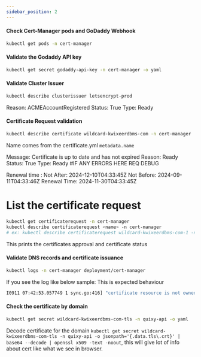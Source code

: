 ```yaml
---
sidebar_position: 2
---
```


#### Check Cert-Manager pods and GoDaddy Webhook

```bash
kubectl get pods -n cert-manager
```
#### Validate the Godaddy API key 

```bash
kubectl get secret godaddy-api-key -n cert-manager -o yaml
```

#### Validate Cluster Issuer

```bash
kubectl describe clusterissuer letsencrypt-prod
```
Reason:                ACMEAccountRegistered
Status:                True
Type:                  Ready

#### Certificate Request validation

```bash
kubectl describe certificate wildcard-kwixeerdbms-com -n cert-manager
```
Name comes from the certificate.yml `metadata.name`

Message:               Certificate is up to date and has not expired
Reason:                Ready
Status:                True
Type:                  Ready #IF ANY ERRORS HERE REQ DEBUG

Renewal time :
  Not After:               2024-12-10T04:33:45Z
  Not Before:              2024-09-11T04:33:46Z
  Renewal Time:            2024-11-30T04:33:45Z

# List the certificate request 

```bash
kubectl get certificaterequest -n cert-manager
kubectl describe certificaterequest <name> -n cert-manager
# ex: kubectl describe certificaterequest wildcard-kwixeerdbms-com-1 -n cert-manager
```

This prints the certificates approval and certificate status



#### Validate DNS records and certificate issuance

```bash
kubectl logs -n cert-manager deployment/cert-manager
```

If you see the log like below sample: This is expected behaviour 
```bash
I0911 07:42:53.057749 1 sync.go:416] "certificate resource is not owned by this object. refusing to update non-owned certificate resource for object" logger="cert-manager.controller.ingress-shim" resource_name="jeevantestadminapi-kwixeerdbms-com-ingress" resource_namespace="quixy-api" resource_kind="" resource_version="" related_resource_name="wildcard-kwixeerdbms-com-tls" related_resource_namespace="quixy-api" related_resource_kind="Certificate" related_resource_version="v1"
```


#### Check the certificate by domain
```bash
kubectl get secret wildcard-kwixeerdbms-com-tls -n quixy-api -o yaml
```

Decode certificate for the domain `kubectl get secret wildcard-kwixeerdbms-com-tls -n quixy-api -o jsonpath='{.data.tls\.crt}' | base64 --decode | openssl x509 -text -noout`, this will give lot of info about cert like what we see in browser. 